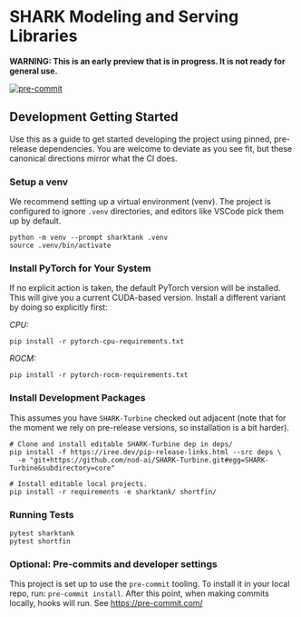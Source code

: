 # SHARK Modeling and Serving Libraries

**WARNING: This is an early preview that is in progress. It is not ready for
general use.**

[![pre-commit](https://img.shields.io/badge/pre--commit-enabled-brightgreen?logo=pre-commit)](https://github.com/pre-commit/pre-commit)


## Development Getting Started

Use this as a guide to get started developing the project using pinned,
pre-release dependencies. You are welcome to deviate as you see fit, but
these canonical directions mirror what the CI does.

### Setup a venv

We recommend setting up a virtual environment (venv). The project is configured
to ignore `.venv` directories, and editors like VSCode pick them up by default.

```
python -m venv --prompt sharktank .venv
source .venv/bin/activate
```

### Install PyTorch for Your System

If no explicit action is taken, the default PyTorch version will be installed.
This will give you a current CUDA-based version. Install a different variant
by doing so explicitly first:

*CPU:*

```
pip install -r pytorch-cpu-requirements.txt
```

*ROCM:*

```
pip install -r pytorch-rocm-requirements.txt
```

### Install Development Packages

This assumes you have `SHARK-Turbine` checked out adjacent (note that for the
moment we rely on pre-release versions, so installation is a bit harder).

```
# Clone and install editable SHARK-Turbine dep in deps/
pip install -f https://iree.dev/pip-release-links.html --src deps \
  -e "git+https://github.com/nod-ai/SHARK-Turbine.git#egg=SHARK-Turbine&subdirectory=core"

# Install editable local projects.
pip install -r requirements -e sharktank/ shortfin/
```

### Running Tests

```
pytest sharktank
pytest shortfin
```

### Optional: Pre-commits and developer settings

This project is set up to use the `pre-commit` tooling. To install it in
your local repo, run: `pre-commit install`. After this point, when making
commits locally, hooks will run. See https://pre-commit.com/
